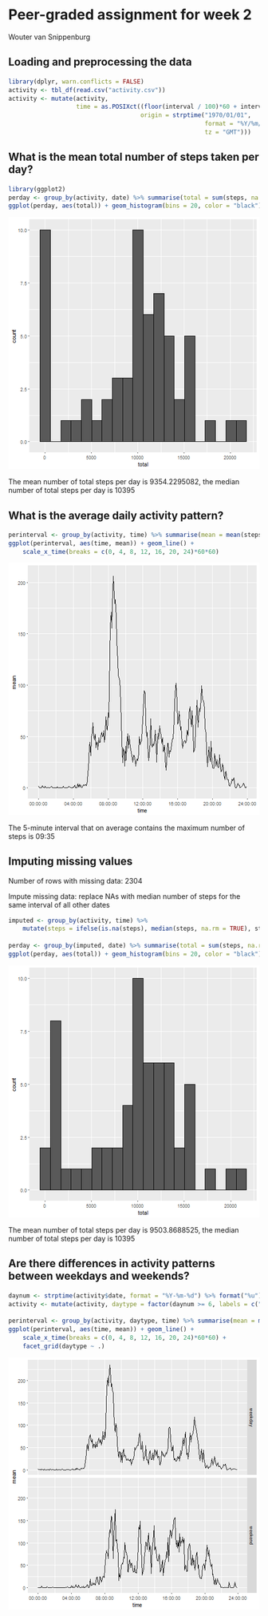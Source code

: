 Peer-graded assignment for week 2
=================================
Wouter van Snippenburg

## Loading and preprocessing the data

```r
library(dplyr, warn.conflicts = FALSE)
activity <- tbl_df(read.csv("activity.csv"))
activity <- mutate(activity,
                   time = as.POSIXct((floor(interval / 100)*60 + interval %% 100)*60,
                                     origin = strptime("1970/01/01",
                                                       format = "%Y/%m/%d",
                                                       tz = "GMT")))
```

## What is the mean total number of steps taken per day?

```r
library(ggplot2)
perday <- group_by(activity, date) %>% summarise(total = sum(steps, na.rm = TRUE))
ggplot(perday, aes(total)) + geom_histogram(bins = 20, color = "black")
```

![plot of chunk unnamed-chunk-14](figure/unnamed-chunk-14-1.png)

The mean number of total steps per day is 9354.2295082, the median
number of total steps per day is 10395

## What is the average daily activity pattern?

```r
perinterval <- group_by(activity, time) %>% summarise(mean = mean(steps, na.rm = TRUE))
ggplot(perinterval, aes(time, mean)) + geom_line() +
    scale_x_time(breaks = c(0, 4, 8, 12, 16, 20, 24)*60*60)
```

![plot of chunk unnamed-chunk-15](figure/unnamed-chunk-15-1.png)

The 5-minute interval that on average contains the maximum number of steps is 09:35

## Imputing missing values
Number of rows with missing data: 2304

Impute missing data: replace NAs with median number of steps for the same
interval of all other dates

```r
imputed <- group_by(activity, time) %>%
    mutate(steps = ifelse(is.na(steps), median(steps, na.rm = TRUE), steps))

perday <- group_by(imputed, date) %>% summarise(total = sum(steps, na.rm = TRUE))
ggplot(perday, aes(total)) + geom_histogram(bins = 20, color = "black")
```

![plot of chunk unnamed-chunk-16](figure/unnamed-chunk-16-1.png)

The mean number of total steps per day is 9503.8688525, the median
number of total steps per day is 10395

## Are there differences in activity patterns between weekdays and weekends?

```r
daynum <- strptime(activity$date, format = "%Y-%m-%d") %>% format("%u")
activity <- mutate(activity, daytype = factor(daynum >= 6, labels = c("weekday", "weekend")))

perinterval <- group_by(activity, daytype, time) %>% summarise(mean = mean(steps, na.rm = TRUE))
ggplot(perinterval, aes(time, mean)) + geom_line() +
    scale_x_time(breaks = c(0, 4, 8, 12, 16, 20, 24)*60*60) +
    facet_grid(daytype ~ .)
```

![plot of chunk unnamed-chunk-17](figure/unnamed-chunk-17-1.png)
